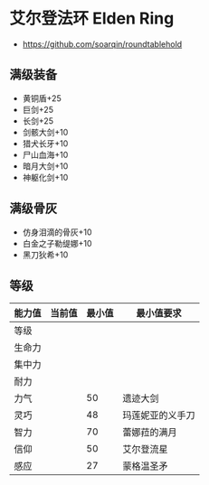 # 艾尔登法环 Elden Ring

- https://github.com/soarqin/roundtablehold

## 满级装备

- 黄铜盾+25
- 巨剑+25
- 长剑+25
- 剑骸大剑+10
- 猎犬长牙+10
- 尸山血海+10
- 暗月大剑+10
- 神躯化剑+10

## 满级骨灰

- 仿身泪滴的骨灰+10
- 白金之子勒缇娜+10
- 黑刀狄希+10

## 等级

| 能力值 | 当前值 | 最小值 | 最小值要求       |
| ------ | ------ | ------ | ---------------- |
| 等级   |        |        |                  |
| 生命力 |        |        |                  |
| 集中力 |        |        |                  |
| 耐力   |        |        |                  |
| 力气   |        | 50     | 遗迹大剑         |
| 灵巧   |        | 48     | 玛莲妮亚的义手刀 |
| 智力   |        | 70     | 蕾娜菈的满月     |
| 信仰   |        | 50     | 艾尔登流星       |
| 感应   |        | 27     | 蒙格温圣矛       |
